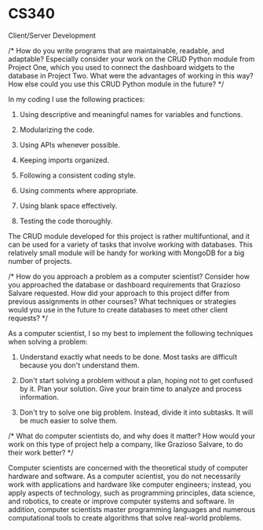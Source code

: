 # CS340
Client/Server Development

/* How do you write programs that are maintainable, readable, and adaptable? Especially consider your work on the CRUD Python module from Project One, which you used to connect the dashboard widgets to the database in Project Two. What were the advantages of working in this way? How else could you use this CRUD Python module in the future? */

In my coding I use the following practices:

1) Using descriptive and meaningful names for variables and functions.

2) Modularizing the code.

3) Using APIs whenever possible.

4) Keeping imports organized.

5) Following a consistent coding style.

6) Using comments where appropriate.

7) Using blank space effectively.

8) Testing the code thoroughly.

The CRUD module developed for this project is rather multifuntional, and it can be used for a variety of tasks that involve working with databases. This relatively small module will be handy for working with MongoDB for a big number of projects. 

/* How do you approach a problem as a computer scientist? Consider how you approached the database or dashboard requirements that Grazioso Salvare requested. How did your approach to this project differ from previous assignments in other courses? What techniques or strategies would you use in the future to create databases to meet other client requests? */

As a computer scientist, I so my best to implement the following techniques when solving a problem:

1) Understand exactly what needs to be done. Most tasks are difficult because you don't understand them.
   
2) Don't start solving a problem without a plan, hoping not to get confused by it. Plan your solution. Give your brain time to analyze and process information.

3) Don't try to solve one big problem. Instead, divide it into subtasks. It will be much easier to solve them.

/* What do computer scientists do, and why does it matter? How would your work on this type of project help a company, like Grazioso Salvare, to do their work better? */

Computer scientists are concerned with the theoretical study of computer hardware and software. As a computer scientist, you do not necessarily work with applications and hardware like computer engineers; instead, you apply aspects of technology, such as programming principles, data science, and robotics, to create or improve computer systems and software. In addition, computer scientists master programming languages and numerous computational tools to create algorithms that solve real-world problems.




